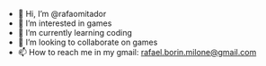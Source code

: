 - 👋 Hi, I’m @rafaomitador
- 👀 I’m interested in  games
- 🌱 I’m currently learning coding
- 💞️ I’m looking to collaborate on games
- 📫 How to reach me  in my gmail: rafael.borin.milone@gmail.com

<!---
rafaomitador/rafaomitador is a ✨ special ✨ repository because its `README.md` (this file) appears on your GitHub profile.
You can click the Preview link to take a look at your changes.
--->
